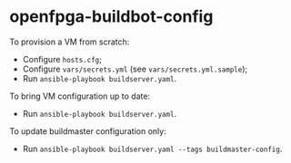 # openfpga-buildbot-config

To provision a VM from scratch:

  * Configure `hosts.cfg`;
  * Configure `vars/secrets.yml` (see `vars/secrets.yml.sample`);
  * Run `ansible-playbook buildserver.yaml`.

To bring VM configuration up to date:

  * Run `ansible-playbook buildserver.yaml`.

To update buildmaster configuration only:

  * Run `ansible-playbook buildserver.yaml --tags buildmaster-config`.
